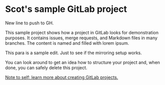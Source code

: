 # Scot's sample GitLab project

New line to push to GH.

This sample project shows how a project in GitLab looks for demonstration purposes. It contains issues, merge requests, and Markdown files in many branches. The content is named and filled with lorem ipsum.

This para is a sample edit. Just to see if the mirroring setup works.

You can look around to get an idea how to structure your project and, when done, you can safely delete this project.

[Note to self: learn more about creating GitLab projects.](https://docs.gitlab.com/ee/gitlab-basics/create-project.html)
